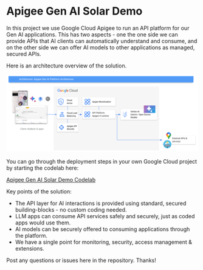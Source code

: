 # Apigee Gen AI Solar Demo

In this project we use Google Cloud Apigee to run an API platform for our Gen AI applications. This has two aspects - one the one side we can provide APIs that AI clients can automatically understand and consume, and on the other side we can offer AI models to other applications as managed, secured APIs.

Here is an architecture overview of the solution.

![Apigee Gen AI demo architecture](images/architecture-v1.png)

You can go through the deployment steps in your own Google Cloud project by starting the codelab here:

[Apigee Gen AI Solar Demo Codelab](https://tyayers.github.io/apigee-genai-solar-demo/codelabs/apigee-api-jam-gen-ai)

Key points of the solution:
- The API layer for AI interactions is provided using standard, secured building-blocks - no custom coding needed.
- LLM apps can consume API services safely and securely, just as coded apps would use them.
- AI models can be securely offered to consuming applications through the platform.
- We have a single point for monitoring, security, access management & extensions.

Post any questions or issues here in the repository. Thanks!